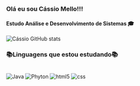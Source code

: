 ### Olá eu sou Cássio Mello!!!

#### Estudo Análise e Desenvolvimento de Sistemas 🎓

![Cássio GitHub stats](https://github-readme-stats.vercel.app/api?username=Cassio-Mello&show_icons=true&theme=dracula)

### 📚Linguagens que estou estudando📚
<div style="display: inline_block"><br/>
      <img align="center" aLt="Java" src="https://img.shields.io/badge/Java-ED8B00?style=for-the-badge&logo=openjdk&logoColor=white"/>
      <img align="center" aLt="Phyton" src="https://img.shields.io/badge/Python-14354C?style=for-the-badge&logo=python&logoColor=white"/>
      <img align="center" aLt="html5" src="https://img.shields.io/badge/HTML5-E34F26?style=for-the-badge&logo=html5&logoColor=white"/>
      <img align="center" aLt="css" src="https://img.shields.io/badge/CSS3-1572B6?style=for-the-badge&logo=css3&logoColor=white"/>
</div>


